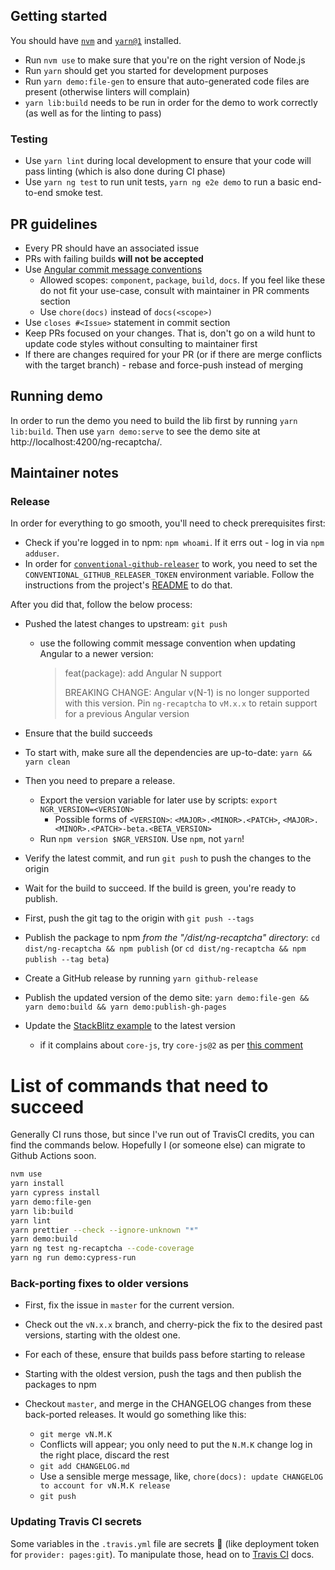 ## Getting started

You should have [`nvm`](https://github.com/nvm-sh/nvm) and [`yarn@1`](https://classic.yarnpkg.com/lang/en/docs/install/) installed.

- Run `nvm use` to make sure that you're on the right version of Node.js
- Run `yarn` should get you started for development purposes
- Run `yarn demo:file-gen` to ensure that auto-generated code files are present (otherwise linters will complain)
- `yarn lib:build` needs to be run in order for the demo to work correctly (as well as for the linting to pass)

### Testing

- Use `yarn lint` during local development to ensure that your code will pass linting (which is also done during CI phase)
- Use `yarn ng test` to run unit tests, `yarn ng e2e demo` to run a basic end-to-end smoke test.

## PR guidelines

- Every PR should have an associated issue
- PRs with failing builds **will not be accepted**
- Use [Angular commit message conventions](https://gist.github.com/stephenparish/9941e89d80e2bc58a153)
  - Allowed scopes: `component`, `package`, `build`, `docs`. If you feel like these do not fit your use-case, consult with maintainer in PR comments section
  - Use `chore(docs)` instead of `docs(<scope>)`
- Use `closes #<Issue>` statement in commit <Description> section
- Keep PRs focused on your changes. That is, don't go on a wild hunt to update code styles without consulting to maintainer first
- If there are changes required for your PR (or if there are merge conflicts with the target branch) - rebase and force-push instead of merging

## Running demo

In order to run the demo you need to build the lib first by running `yarn lib:build`. Then use `yarn demo:serve` to see the demo site at http://localhost:4200/ng-recaptcha/.

## Maintainer notes

### Release

In order for everything to go smooth, you'll need to check prerequisites first:

- Check if you're logged in to npm: `npm whoami`. If it errs out - log in via `npm adduser`.
- In order for [`conventional-github-releaser`](https://github.com/ckeditor/conventional-github-releaser) to work, you need to set the `CONVENTIONAL_GITHUB_RELEASER_TOKEN` environment variable. Follow the instructions from the project's [README](https://github.com/ckeditor/conventional-github-releaser#setup-token-for-cli) to do that.

After you did that, follow the below process:

- Pushed the latest changes to upstream: `git push`

  - use the following commit message convention when updating Angular to a newer version:
    > feat(package): add Angular N support
    >
    > BREAKING CHANGE:
    > Angular v(N-1) is no longer supported with this version. Pin `ng-recaptcha` to `vM.x.x` to retain support for a previous Angular version

- Ensure that the build succeeds
- To start with, make sure all the dependencies are up-to-date: `yarn && yarn clean`
- Then you need to prepare a release.

  - Export the version variable for later use by scripts: `export NGR_VERSION=<VERSION>`
    - Possible forms of `<VERSION>`: `<MAJOR>.<MINOR>.<PATCH>`, `<MAJOR>.<MINOR>.<PATCH>-beta.<BETA_VERSION>`
  - Run `npm version $NGR_VERSION`. Use `npm`, not `yarn`!

- Verify the latest commit, and run `git push` to push the changes to the origin
- Wait for the build to succeed. If the build is green, you're ready to publish.
- First, push the git tag to the origin with `git push --tags`
- Publish the package to npm _from the "/dist/ng-recaptcha" directory_: `cd dist/ng-recaptcha && npm publish` (or `cd dist/ng-recaptcha && npm publish --tag beta`)
- Create a GitHub release by running `yarn github-release`
- Publish the updated version of the demo site: `yarn demo:file-gen && yarn demo:build && yarn demo:publish-gh-pages`
- Update the [StackBlitz example](https://stackblitz.com/edit/ng-recaptcha-example) to the latest version
  - if it complains about `core-js`, try `core-js@2` as per [this comment](https://github.com/stackblitz/core/issues/930#issuecomment-482606881)

# List of commands that need to succeed

Generally CI runs those, but since I've run out of TravisCI credits, you can find the commands below. Hopefully I (or someone else) can migrate to Github Actions soon.

```sh
nvm use
yarn install
yarn cypress install
yarn demo:file-gen
yarn lib:build
yarn lint
yarn prettier --check --ignore-unknown "*"
yarn demo:build
yarn ng test ng-recaptcha --code-coverage
yarn ng run demo:cypress-run
```

### Back-porting fixes to older versions

- First, fix the issue in `master` for the current version.
- Check out the `vN.x.x` branch, and cherry-pick the fix to the desired past versions, starting with the oldest one.
- For each of these, ensure that builds pass before starting to release
- Starting with the oldest version, push the tags and then publish the packages to npm
- Checkout `master`, and merge in the CHANGELOG changes from these back-ported releases. It would go something like this:

  - `git merge vN.M.K`
  - Conflicts will appear; you only need to put the `N.M.K` change log in the right place, discard the rest
  - `git add CHANGELOG.md`
  - Use a sensible merge message, like, `chore(docs): update CHANGELOG to account for vN.M.K release`
  - `git push`

### Updating Travis CI secrets

Some variables in the `.travis.yml` file are secrets 🤫 (like deployment token for `provider: pages:git`). To manipulate those, head on to [Travis CI](https://docs.travis-ci.com/user/encryption-keys/) docs.
